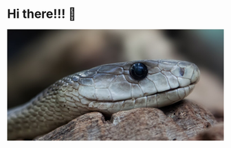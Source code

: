 <h1> Hi there!!! 👋</h1>

<img src="images/scale_1200.jpg" width="600" alt=":3" style="display: block; margin: auto;" />